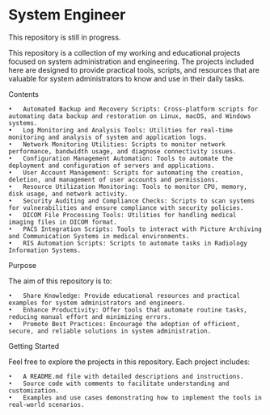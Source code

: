 # System Engineer

This repository is still in progress. 

This repository is a collection of my working and educational projects focused on system administration and engineering. The projects included here are designed to provide practical tools, scripts, and resources that are valuable for system administrators to know and use in their daily tasks.

Contents

	•	Automated Backup and Recovery Scripts: Cross-platform scripts for automating data backup and restoration on Linux, macOS, and Windows systems.
	•	Log Monitoring and Analysis Tools: Utilities for real-time monitoring and analysis of system and application logs.
	•	Network Monitoring Utilities: Scripts to monitor network performance, bandwidth usage, and diagnose connectivity issues.
	•	Configuration Management Automation: Tools to automate the deployment and configuration of servers and applications.
	•	User Account Management: Scripts for automating the creation, deletion, and management of user accounts and permissions.
	•	Resource Utilization Monitoring: Tools to monitor CPU, memory, disk usage, and network activity.
	•	Security Auditing and Compliance Checks: Scripts to scan systems for vulnerabilities and ensure compliance with security policies.
	•	DICOM File Processing Tools: Utilities for handling medical imaging files in DICOM format.
	•	PACS Integration Scripts: Tools to interact with Picture Archiving and Communication Systems in medical environments.
	•	RIS Automation Scripts: Scripts to automate tasks in Radiology Information Systems.

Purpose

The aim of this repository is to:

	•	Share Knowledge: Provide educational resources and practical examples for system administrators and engineers.
	•	Enhance Productivity: Offer tools that automate routine tasks, reducing manual effort and minimizing errors.
	•	Promote Best Practices: Encourage the adoption of efficient, secure, and reliable solutions in system administration.

Getting Started

Feel free to explore the projects in this repository. Each project includes:

	•	A README.md file with detailed descriptions and instructions.
	•	Source code with comments to facilitate understanding and customization.
	•	Examples and use cases demonstrating how to implement the tools in real-world scenarios.




